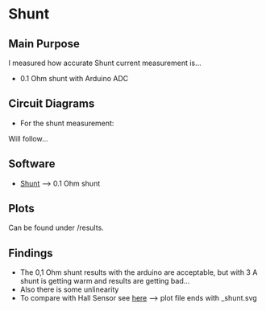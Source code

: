 # Shunt

## Main Purpose

I measured how accurate Shunt current measurement is...

- 0.1 Ohm shunt with Arduino ADC

## Circuit Diagrams

- For the shunt measurement:

Will follow...

## Software

- [Shunt](https://github.com/PaulusElektrus/Uno_Shunt) --> 0.1 Ohm shunt

## Plots

Can be found under /results.

## Findings

- The 0,1 Ohm shunt results with the arduino are acceptable, but with 3 A shunt is getting warm and results are getting bad...
- Also there is some unlinearity
- To compare with Hall Sensor see [here](https://github.com/PaulusElektrus/MA-Plots/tree/main/Hall_Sensor/results) --> plot file ends with _shunt.svg
